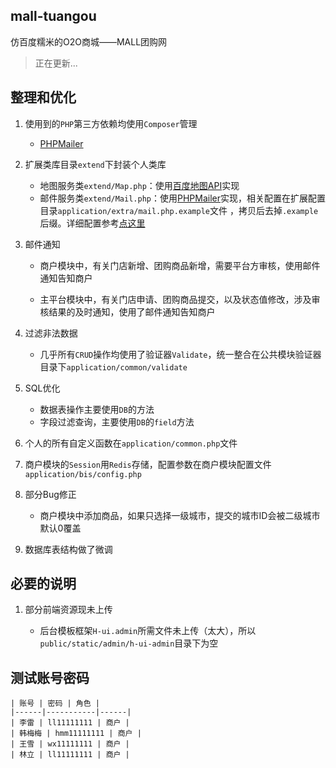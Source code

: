 ## mall-tuangou

仿百度糯米的O2O商城——MALL团购网

> 正在更新...

## 整理和优化

1. 使用到的`PHP`第三方依赖均使用`Composer`管理

    * [PHPMailer](https://github.com/PHPMailer/PHPMailer)
2. 扩展类库目录`extend`下封装个人类库

    * 地图服务类`extend/Map.php`：使用[百度地图API](http://lbsyun.baidu.com/)实现
    * 邮件服务类`extend/Mail.php`：使用[PHPMailer](https://github.com/PHPMailer/PHPMailer)实现，相关配置在扩展配置目录`application/extra/mail.php.example`文件 ，拷贝后去掉`.example`后缀。详细配置参考[点这里](https://github.com/PHPMailer/PHPMailer/blob/master/class.phpmailer.php)

3. 邮件通知
   
    * 商户模块中，有关门店新增、团购商品新增，需要平台方审核，使用邮件通知告知商户

    * 主平台模块中，有关门店申请、团购商品提交，以及状态值修改，涉及审核结果的及时通知，使用了邮件通知告知商户

4. 过滤非法数据
    
    * 几乎所有`CRUD`操作均使用了验证器`Validate`，统一整合在公共模块验证器目录下`application/common/validate`

5. SQL优化

    * 数据表操作主要使用`DB`的方法
    * 字段过滤查询，主要使用`DB`的`field`方法

6. 个人的所有自定义函数在`application/common.php`文件

7. 商户模块的`Session`用`Redis`存储，配置参数在商户模块配置文件`application/bis/config.php`

8. 部分Bug修正

    * 商户模块中添加商品，如果只选择一级城市，提交的城市ID会被二级城市默认0覆盖

9. 数据库表结构做了微调

## 必要的说明

1. 部分前端资源现未上传

    * 后台模板框架`H-ui.admin`所需文件未上传（太大），所以`public/static/admin/h-ui-admin`目录下为空

## 测试账号密码

    | 账号 | 密码 | 角色 |
    |------|-----------|------|
    | 李雷 | ll11111111 | 商户 |
    | 韩梅梅 | hmm11111111 | 商户 |
    | 王雪 | wx11111111 | 商户 |
    | 林立 | ll11111111 | 商户 |
